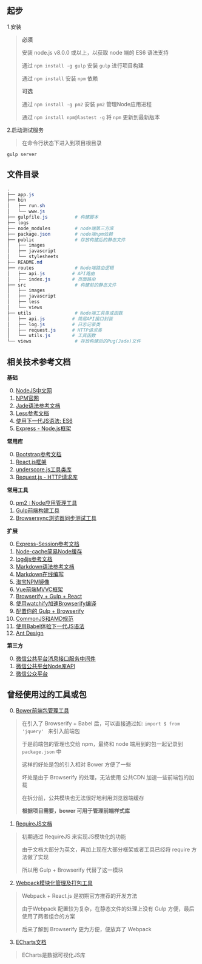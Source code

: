 起步
---
1.安装
> **必须**
>
> 安装 node.js v8.0.0 或以上，以获取 node 端的 ES6 语法支持
>
> 通过 `npm install -g gulp` 安装 `gulp` 进行项目构建
>
> 通过 `npm install` 安装 `npm` 依赖
> 
> **可选**
>
> 通过 `npm install -g pm2` 安装 `pm2` 管理Node应用进程
>
> 通过 `npm install npm@lastest -g` 将 `npm` 更新到最新版本

2.启动测试服务
> 在命令行状态下进入到项目根目录
``` shell
gulp server
```

文件目录
----
```powershell
.
├── app.js
├── bin
│   ├── run.sh
│   └── www.js
├── gulpfile.js          # 构建脚本
├── logs
├── node_modules         # node端第三方库
├── package.json         # node端npm依赖
├── public               # 存放构建后的静态文件
│   ├── images
│   ├── javascript
│   └── stylesheets
├── README.md
├── routes               # Node端路由逻辑
│   ├── api.js          # API路由
│   ├── index.js        # 页面路由
├── src                  # 构建前的静态文件
│   ├── images
│   ├── javascript
│   ├── less
│   └── views
├── utils                # Node端工具类或函数
│   ├── api.js          # 简易API接口封装
│   ├── log.js          # 日志记录类
│   ├── request.js      # HTTP请求类
│   └── utils.js        # 工具函数
└── views                # 存放构建后的Pug(Jade)文件

```

相关技术参考文档
---------------
**基础**

0. [NodeJS中文网](http://nodejs.cn/)
1. [NPM官网](https://www.npmjs.com)
2. [Jade语法参考文档](http://naltatis.github.io/jade-syntax-docs/)
3. [Less参考文档](http://lesscss.cn/)
4. [使用下一代JS语法: ES6](https://www.cnblogs.com/Wayou/p/es6_new_features.html)
5. [Express - Node.js框架](http://www.expressjs.com.cn/4x/api.html)

**常用库**

0. [Bootstrap参考文档](http://v3.bootcss.com/)
1. [React.js框架](http://reactjs.cn/react/docs/getting-started-zh-CN.html)
2. [underscore.js工具类库](http://underscorejs.org/)
3. [Request.js - HTTP请求库](https://github.com/request/request#requestoptions-callback)

**常用工具**

0. [pm2 : Node应用管理工具](https://www.npmjs.com/package/pm2)
1. [Gulp前端构建工具](http://www.gulpjs.com.cn/)
2. [Browsersync浏览器同步测试工具](http://www.browsersync.cn/)

**扩展**

0. [Express-Session参考文档](https://www.npmjs.com/package/express-session)
1. [Node-cache简易Node缓存](https://www.npmjs.com/package/node-cache)
2. [log4js参考文档](https://github.com/nomiddlename/log4js-node/wiki)
3. [Markdown语法参考文档](http://wowubuntu.com/markdown)
4. [Markdown在线编写](https://maxiang.io/)
5. [淘宝NPM镜像](https://npm.taobao.org/)
6. [Vue前端MVVC框架](http://cn.vuejs.org/)
7. [Browserify + Gulp + React](https://lincolnloop.com/blog/untangle-your-javascript-browserify/)
8. [使用watchify加速Browserify编译](https://www.gulpjs.com.cn/docs/recipes/fast-browserify-builds-with-watchify/)
8. [配置你的 Gulp + Browserify](https://www.npmjs.com/package/gulp-browserify)
9. [CommonJS和AMD规范](http://javascript.ruanyifeng.com/nodejs/module.html)
10. [使用Babel体验下一代JS语法](https://babeljs.cn/)
11. [Ant Design](https://ant.design/)

**第三方**

0. [微信公共平台消息接口服务中间件](https://github.com/node-webot/wechat)
1. [微信公共平台Node库API](http://doxmate.cool/node-webot/co-wechat-api/api.html)
1. [微信公众平台](https://mp.weixin.qq.com/wiki)

曾经使用过的工具或包
---------------
0. [Bower前端包管理工具](https://bower.io/)
> 在引入了 Browserify + Babel 后，可以直接通过如:  `import $ from 'jquery' ` 来引入前端包
>
> 于是前端包的管理也交给 npm，最终和 node 端用到的包一起记录到 `package.json` 中
>
> 这样的好处是包的引入相对 Bower 方便了一些
>
> 坏处是由于 Browserify 的处理，无法使用 公共CDN 加速一些前端包的加载
>
> 在拆分前，公共模块也无法很好地利用浏览器端缓存
> 
> **根据项目需要，bower 可用于管理前端样式库**

1. [RequireJS文档](http://www.requirejs.cn/)
> 初期通过 RequireJS 来实现JS模块化的功能
>
> 由于文档大部分为英文，再加上现在大部分框架或者工具已经将 require 方法做了实现
>
> 所以用 Gulp + Browserify 代替了这一模块

2. [Webpack模块化管理及打包工具](http://webpackdoc.com/)
> Webpack + React.js 是初期官方推荐的开发方法
>
> 由于Webpack 配置较为复杂，在静态文件的处理上没有 Gulp 方便，最后使用了两者组合的方案
>
> 后来了解到 Browserify 更为方便，便放弃了 Webpack

3. [ECharts文档](http://echarts.baidu.com/examples.html)
> ECharts是数据可视化JS库